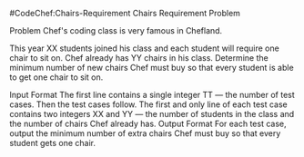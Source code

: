 #CodeChef:Chairs-Requirement
Chairs Requirement Problem

Problem
Chef's coding class is very famous in Chefland.

This year XX students joined his class and each student will require one chair to sit on. Chef already has YY chairs in his class. Determine the minimum number of new chairs Chef must buy so that every student is able to get one chair to sit on.

Input Format
The first line contains a single integer TT — the number of test cases. Then the test cases follow.
The first and only line of each test case contains two integers XX and YY — the number of students in the class and the number of chairs Chef already has.
Output Format
For each test case, output the minimum number of extra chairs Chef must buy so that every student gets one chair.

